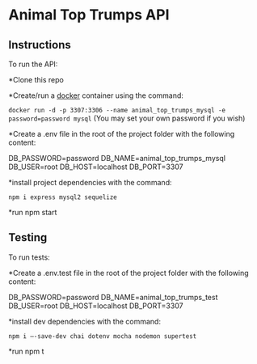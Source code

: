 # Animal Top Trumps API

## Instructions

To run the API:

\*Clone this repo

\*Create/run a [docker](https://www.docker.com/) container using the command:

`docker run -d -p 3307:3306 --name animal_top_trumps_mysql -e password=password mysql`
(You may set your own password if you wish)

\*Create a .env file in the root of the project folder with the following content:

DB_PASSWORD=password
DB_NAME=animal_top_trumps_mysql
DB_USER=root
DB_HOST=localhost
DB_PORT=3307

\*install project dependencies with the command:

`npm i express mysql2 sequelize`

\*run npm start

## Testing

To run tests:

\*Create a .env.test file in the root of the project folder with the following content:

DB_PASSWORD=password
DB_NAME=animal_top_trumps_test
DB_USER=root
DB_HOST=localhost
DB_PORT=3307

\*install dev dependencies with the command:

`npm i —-save-dev chai dotenv mocha nodemon supertest`

\*run npm t
